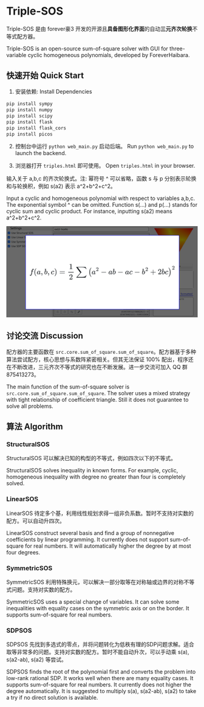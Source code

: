 # Triple-SOS

Triple-SOS 是由 forever豪3 开发的开源且**具备图形化界面**的自动**三元齐次轮换**不等式配方器。 

Triple-SOS is an open-source sum-of-square solver with GUI for three-variable cyclic homogeneous polynomials, developed by ForeverHaibara.


## 快速开始 Quick Start

1. 安装依赖: Install Dependencies
```
pip install sympy
pip install numpy
pip install scipy
pip install flask
pip install flask_cors
pip install picos
```

2. 控制台中运行 `python web_main.py` 启动后端。 Run `python web_main.py` to launch the backend.

3. 浏览器打开 `triples.html` 即可使用。 Open `triples.html` in your browser.

输入关于 a,b,c 的齐次轮换式。注: 幂符号 ^ 可以省略，函数 s 与 p 分别表示轮换和与轮换积，例如 s(a2) 表示 a^2+b^2+c^2。

Input a cyclic and homogeneous polynomial with respect to variables a,b,c. The exponential symbol ^ can be omitted. Function s(...) and p(...) stands for cyclic sum and cyclic product. For instance, inputting s(a2) means a^2+b^2+c^2.

![image](https://raw.githubusercontent.com/ForeverHaibara/Triple-SOS/main/notebooks/triple_sos_example.png)

## 讨论交流 Discussion

配方器的主要函数在 `src.core.sum_of_square.sum_of_square`。配方器基于多种算法尝试配方，核心思想与系数阵紧密相关。但其无法保证 100% 配出，程序还在不断改进，三元齐次不等式的研究也在不断发展。进一步交流可加入 QQ 群 875413273。

The main function of the sum-of-square solver is `src.core.sum_of_square.sum_of_square`. The solver uses a mixed strategy with tight relationship of coefficient triangle. Still it does not guarantee to solve all problems.

## 算法 Algorithm

### StructuralSOS

StructuralSOS 可以解决已知的构型的不等式，例如四次以下的不等式。

StructuralSOS solves inequality in known forms. For example, cyclic, homogeneous inequality with degree no greater than four is completely solved.

### LinearSOS

LinearSOS 待定多个基，利用线性规划求得一组非负系数。暂时不支持对实数的配方。可以自动升四次。

LinearSOS construct several basis and find a group of nonnegative coefficients by linear programming. It currently does not support sum-of-square for real numbers. It will automatically higher the degree by at most four degrees.

### SymmetricSOS
  
SymmetricSOS 利用特殊换元，可以解决一部分取等在对称轴或边界的对称不等式问题。支持对实数的配方。

SymmetricSOS uses a special change of variables. It can solve some inequalities with equality cases on the symmetric axis or on the border. It supports sum-of-square for real numbers.

### SDPSOS
  
SDPSOS 先找到多选式的零点，并将问题转化为低秩有理的SDP问题求解。适合取等非常多的问题。支持对实数的配方。暂时不能自动升次，可以手动乘 s(a), s(a2-ab), s(a2) 等尝试。

SDPSOS finds the root of the polynomial first and converts the problem into low-rank rational SDP. It works well when there are many equality cases. It supports sum-of-square for real numbers. It currently does not higher the degree automatically. It is suggested to multiply s(a), s(a2-ab), s(a2) to take a try if no direct solution is available.
